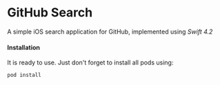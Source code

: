 # GitHub Search
A simple iOS search application for GitHub, implemented using *Swift 4.2*

#### Installation
It is ready to use. Just don't forget to install all pods using:

```
pod install
```
